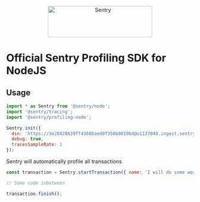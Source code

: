 <p align="center">
  <a href="https://sentry.io/?utm_source=github&utm_medium=logo" target="_blank">
    <img src="https://sentry-brand.storage.googleapis.com/sentry-wordmark-dark-280x84.png" alt="Sentry" width="280" height="84">
  </a>
</p>

# Official Sentry Profiling SDK for NodeJS

<!-- [![npm version](https://img.shields.io/npm/v/@sentry/node.svg)](https://www.npmjs.com/package/@sentry/node) -->
<!-- [![npm dm](https://img.shields.io/npm/dm/@sentry/node.svg)](https://www.npmjs.com/package/@sentry/node) -->
<!-- [![npm dt](https://img.shields.io/npm/dt/@sentry/node.svg)](https://www.npmjs.com/package/@sentry/node) -->

<!-- ## Links -->

<!-- - [Official SDK Docs](https://docs.sentry.io/quickstart/) -->
<!-- - [TypeDoc](http://getsentry.github.io/sentry-javascript/) -->

## Usage

```javascript
import * as Sentry from '@sentry/node';
import '@sentry/tracing';
import '@sentry/profiling-node';

Sentry.init({
  dsn: 'https://3e28828639ff4360baed0f350b8010bd@o1137848.ingest.sentry.io/6326615',
  debug: true,
  tracesSampleRate: 1
});
```

Sentry will automatically profile all transactions

```javascript
const transaction = Sentry.startTransaction({ name: 'I will do some work' });

// Some code inbetween

transaction.finish();
```
